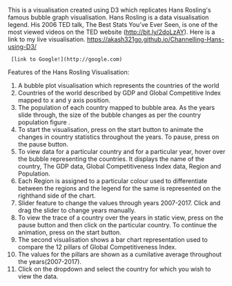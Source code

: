 This is a visualisation created using D3 which replicates Hans Rosling's famous bubble graph visualisation. Hans Rosling is a data visualisation legend. His 2006 TED talk, The Best Stats You’ve Ever Seen, is one of the most viewed videos on the TED website (http://bit.ly/2doLzAY). Here is a link to my live visualisation. https://akash321go.github.io/Channelling-Hans-using-D3/

        
     [link to Google!](http://google.com)
      

Features of the Hans Rosling Visualisation:

1. A bubble plot visualisation which represents the countries of the world
2. Countries of the world described by GDP and Global Competitive Index mapped to x and y axis position.
3. The population of each country mapped to bubble area. As the years slide through, the size of the bubble changes as per the country population figure .
4. To start the visualisation, press on the start button to animate the changes in country statistics throughout the years. To pause, press on the pause button.
5. To view data for a particular country and for a particular year, hover over the bubble representing the countries. It displays the name of the country, The GDP data, Global Competitiveness Index data,   Region and Population.
6. Each Region is assigned to a particular colour used to differentiate between the regions and the legend for the same is represented on the righthand side of the chart.
7. Slider feature to change the values through years 2007-2017. Click and drag the slider to change years manually.
8. To view the trace of a country over the years in static view, press on the pause button and then click on the particular country. To continue the animation, press on the start button.
9. The second visualisation shows a bar chart representation used to compare the 12 pillars of Global Competitiveness Index.
10. The values for the pillars are shown as a cumilative average throughout the years(2007-2017).
11. Click on the dropdown and select the country for which you wish to view the data.

